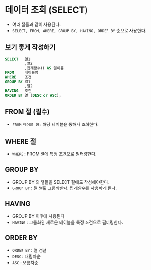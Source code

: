 # 데이터 조회 (SELECT)

- 여러 절들과 같이 사용된다.
- `SELECT, FROM, WHERE, GROUP BY, HAVING, ORDER BY` 순으로 사용한다.

## 보기 좋게 작성하기

```SQL
SELECT   열1
         ,열2
         ,집계함수() AS 열이름
FROM     테이블명
WHERE    조건
GROUP BY 열1
         ,열2
HAVING   조건
ORDER BY 열 (DESC or ASC);
```

## **FROM 절** (필수)

- `FROM 테이블 명` : 해당 테이블을 통해서 조회한다.

## WHERE 절

- `WHERE` : FROM 절에 특정 조건으로 필터링한다.

## GROUP BY

- GROUP BY 의 열들을 SELECT 절에도 작성해야한다.
- `GROUP BY` : 열 별로 그룹화한다. 집계함수를 사용하게 된다.

## HAVING

- GROUP BY 이후에 사용된다.
- `HAVING` : 그룹화된 새로운 테이블을 특정 조건으로 필터링한다.

## ORDER BY

- `ORDER BY` : 열 정렬
- `DESC` : 내림차순
- `ASC` : 오름차순
